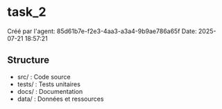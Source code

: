 # task_2

Créé par l'agent: 85d61b7e-f2e3-4aa3-a3a4-9b9ae786a65f
Date: 2025-07-21 18:57:21

## Structure
- src/    : Code source
- tests/  : Tests unitaires
- docs/   : Documentation
- data/   : Données et ressources
